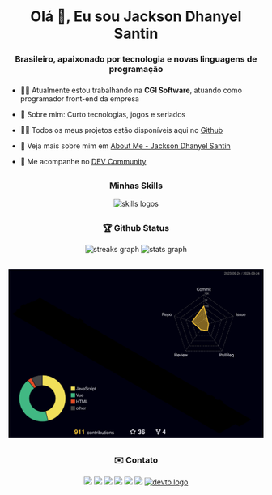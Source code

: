 <h1 align="center">Olá 👋, Eu sou Jackson Dhanyel Santin</h1>
<h3 align="center">Brasileiro, apaixonado por tecnologia e novas linguagens de programação</h3>


###

- 👨‍💻 Atualmente estou trabalhando na **CGI Software**, atuando como programador front-end da empresa

- 💬 Sobre mim: Curto tecnologias, jogos e seriados

- 👨‍💻 Todos os meus projetos estão disponíveis aqui no [Github](https://github.com/JacksonSantin?tab=repositories)
- 🔗 Veja mais sobre mim em [About Me - Jackson Dhanyel Santin](https://about-me-jacksonsantin.vercel.app/)
- 🔗 Me acompanhe no [DEV Community](https://dev.to/jacksonsantin)

##
<div align="center">
  <h3> <strong> Minhas Skills </strong></h3>
  <img src="https://skillicons.dev/icons?i=react,nodejs,ts,js,docker,git,vscode,vue,vuetify,java,php,html,css" alt="skills logos" />
</div>

##

<div align="center">
   <h3> <strong> 🏆 Github Status </strong></h3>
  <img src="https://streak-stats.demolab.com?user=JacksonSantin&theme=radical" width="49%" alt="streaks graph" />
  <img src="https://github-readme-stats.vercel.app/api?username=JacksonSantin&theme=radical&show_icons=true&count_private=true" width="49%" alt="stats graph" />
</div> <br>

![](./profile-3d-contrib/profile-night-rainbow.svg)
  
  ##
  
  <div align="center"> 
    <h3> <strong> ✉️ Contato </strong></h3>
  <a href="https://instagram.com/jackson_santin" target="_blank"><img src="https://img.shields.io/badge/-Instagram-%23E4405F?style=for-the-badge&logo=instagram&logoColor=white" target="_blank"></a>
 	<a href="https://twitter.com/dhanyeljack" target="_blank"><img src="https://img.shields.io/badge/Twitter-000000?style=for-the-badge&logo=x&logoColor=white" target="_blank"></a>
  <a href="https://fb.com/jackson.santin.52" target="_blank"><img src="https://img.shields.io/badge/Facebook-1877f2?style=for-the-badge&logo=facebook&logoColor=white" target="_blank"></a> 
  <a href = "mailto:jackdhanyelsn@gmail.com"><img src="https://img.shields.io/badge/-Gmail-%23333?style=for-the-badge&logo=gmail&logoColor=white" target="_blank"></a>
  <a href="https://www.linkedin.com/in/jackson-dhanyel-santin" target="_blank"><img src="https://img.shields.io/badge/-LinkedIn-%230077B5?style=for-the-badge&logo=linkedin&logoColor=white" target="_blank"></a> 
  <a href="https://about-me-jacksonsantin.vercel.app/" target="_blank"><img src="https://img.shields.io/badge/About Me-000000?style=for-the-badge&logo=About.me&logoColor=white" target="_blank"></a> 
  <a href="https://dev.to/jacksonsantin" target="_blank">
    <img src="https://img.shields.io/static/v1?message=dev.to&logo=dev.to&label=&color=0A0A0A&logoColor=white&labelColor=&style=for-the-badge" alt="devto logo"  />
  </a>
</div>



